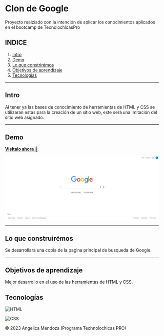 # Clon de Google

Proyecto realziado con la intención de aplicar los conocimientos aplicados en el bootcamp de TecnolochicasPro

## INDICE

1. [Intro](url)
2. [Demo](url)
3. [Lo que constrirémos](url)
4. [Objetivos de aprendizaje](url)
5. [Tecnologías](url)

****
## Intro

Al tener ya las bases de conocimiento de herramientas de HTML y CSS se utilizaran estas para la creación de un sitio web, este será una imitación del sitio web asignado.

****
## Demo

<a href="https://superb-flan-107f44.netlify.app/" target="_blank">**Visitalo ahora** 🚀</a>

![captura de pantalla](/cap.png) 

****
## Lo que construirémos

Se desarrollara una copia de la pagina principal de busqueda de Google.

****
## Objetivos de aprendizaje

Mejor desarrollo en el uso de las herramientas de HTML y CSS.

## Tecnologías

![HTML](https://img.shields.io/badge/html5%20-%23E34F26.svg?&style=for-the-badge&logo=html5&logoColor=white)

![CSS](https://img.shields.io/badge/css3%20-%231572B6.svg?&style=for-the-badge&logo=css3&logoColor=white)

© 2023 Angelica Mendoza (Programa Technolochicas PRO)